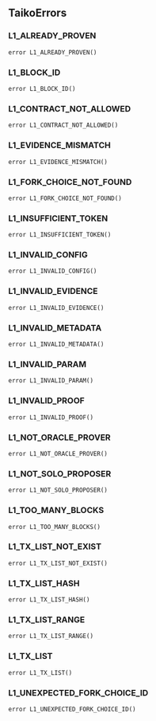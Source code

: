## TaikoErrors

### L1_ALREADY_PROVEN

```solidity
error L1_ALREADY_PROVEN()
```

### L1_BLOCK_ID

```solidity
error L1_BLOCK_ID()
```

### L1_CONTRACT_NOT_ALLOWED

```solidity
error L1_CONTRACT_NOT_ALLOWED()
```

### L1_EVIDENCE_MISMATCH

```solidity
error L1_EVIDENCE_MISMATCH()
```

### L1_FORK_CHOICE_NOT_FOUND

```solidity
error L1_FORK_CHOICE_NOT_FOUND()
```

### L1_INSUFFICIENT_TOKEN

```solidity
error L1_INSUFFICIENT_TOKEN()
```

### L1_INVALID_CONFIG

```solidity
error L1_INVALID_CONFIG()
```

### L1_INVALID_EVIDENCE

```solidity
error L1_INVALID_EVIDENCE()
```

### L1_INVALID_METADATA

```solidity
error L1_INVALID_METADATA()
```

### L1_INVALID_PARAM

```solidity
error L1_INVALID_PARAM()
```

### L1_INVALID_PROOF

```solidity
error L1_INVALID_PROOF()
```

### L1_NOT_ORACLE_PROVER

```solidity
error L1_NOT_ORACLE_PROVER()
```

### L1_NOT_SOLO_PROPOSER

```solidity
error L1_NOT_SOLO_PROPOSER()
```

### L1_TOO_MANY_BLOCKS

```solidity
error L1_TOO_MANY_BLOCKS()
```

### L1_TX_LIST_NOT_EXIST

```solidity
error L1_TX_LIST_NOT_EXIST()
```

### L1_TX_LIST_HASH

```solidity
error L1_TX_LIST_HASH()
```

### L1_TX_LIST_RANGE

```solidity
error L1_TX_LIST_RANGE()
```

### L1_TX_LIST

```solidity
error L1_TX_LIST()
```

### L1_UNEXPECTED_FORK_CHOICE_ID

```solidity
error L1_UNEXPECTED_FORK_CHOICE_ID()
```
